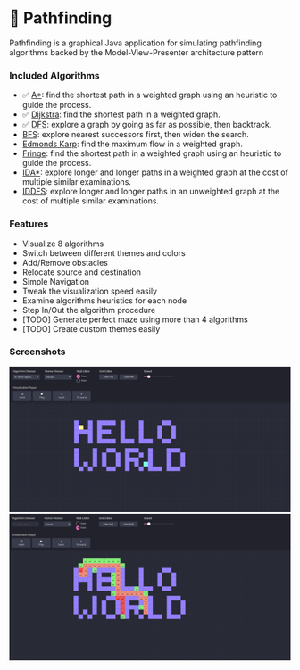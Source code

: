 # 🎯 Pathfinding
Pathfinding is a graphical Java application for simulating pathfinding algorithms backed by the Model-View-Presenter architecture pattern

### Included Algorithms

- ✅ [A*][A*]: find the shortest path in a weighted graph using an heuristic to guide the process.
- ✅ [Dijkstra][Dijkstra]: find the shortest path in a weighted graph.
- ✅ [DFS][DFS]: explore a graph by going as far as possible, then backtrack.
- [BFS][BFS]: explore nearest successors first, then widen the search.
- [Edmonds Karp][Edmonds Karp]: find the maximum flow in a weighted graph.
- [Fringe][Fringe]: find the shortest path in a weighted graph using an heuristic to guide the process.
- [IDA*][IDA*]: explore longer and longer paths in a weighted graph at the cost of multiple similar examinations.
- [IDDFS][IDDFS]: explore longer and longer paths in an unweighted graph at the cost of multiple similar examinations.

### Features
- Visualize 8 algorithms
- Switch between different themes and colors
- Add/Remove obstacles
- Relocate source and destination
- Simple Navigation
- Tweak the visualization speed easily
- Examine algorithms heuristics for each node
- Step In/Out the algorithm procedure 
- [TODO] Generate perfect maze using more than 4 algorithms
- [TODO] Create custom themes easily

### Screenshots
![alt text](pathfinding-common/src/main/resources/assets/sc1_.png)
![alt text](pathfinding-common/src/main/resources/assets/sc2_.png)

[A*]: https://en.wikipedia.org/wiki/A*_search_algorithm
[BFS]: https://en.wikipedia.org/wiki/Breadth-first_search
[Connected components]: https://en.wikipedia.org/wiki/Connected_component_(graph_theory)
[DFS]: https://en.wikipedia.org/wiki/Depth-first_search
[Dijkstra]: https://en.wikipedia.org/wiki/Dijkstra's_algorithm
[Edmonds Karp]: https://en.wikipedia.org/wiki/Edmonds–Karp_algorithm
[Fringe]: https://en.wikipedia.org/wiki/Fringe_search
[Kruskal]: https://en.wikipedia.org/wiki/Kruskal's_algorithm
[IDA*]: https://en.wikipedia.org/wiki/Iterative_deepening_A*
[IDDFS]: https://en.wikipedia.org/wiki/Iterative_deepening_depth-first_search
[Kuhn-Munkres]: https://en.wikipedia.org/wiki/Hungarian_algorithm
[Rust]: https://rust-lang.org/
[Strongly connected components]: https://en.wikipedia.org/wiki/Strongly_connected_component
[Topological sorting]: https://en.wikipedia.org/wiki/Topological_sorting
